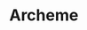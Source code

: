# Archeme

<include repo_url="https://github.com/foliant-docs/foliantcontrib.archeme.git" path="README.md" sethead="2" nohead="true"></include>
